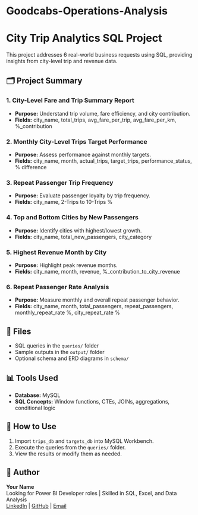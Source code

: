 # Goodcabs-Operations-Analysis

# City Trip Analytics SQL Project

This project addresses 6 real-world business requests using SQL, providing insights from city-level trip and revenue data.

## 🗂️ Project Summary

### 1. City-Level Fare and Trip Summary Report
- **Purpose:** Understand trip volume, fare efficiency, and city contribution.
- **Fields:** city_name, total_trips, avg_fare_per_trip, avg_fare_per_km, %_contribution

### 2. Monthly City-Level Trips Target Performance
- **Purpose:** Assess performance against monthly targets.
- **Fields:** city_name, month, actual_trips, target_trips, performance_status, % difference

### 3. Repeat Passenger Trip Frequency
- **Purpose:** Evaluate passenger loyalty by trip frequency.
- **Fields:** city_name, 2-Trips to 10-Trips %

### 4. Top and Bottom Cities by New Passengers
- **Purpose:** Identify cities with highest/lowest growth.
- **Fields:** city_name, total_new_passengers, city_category

### 5. Highest Revenue Month by City
- **Purpose:** Highlight peak revenue months.
- **Fields:** city_name, month, revenue, %_contribution_to_city_revenue

### 6. Repeat Passenger Rate Analysis
- **Purpose:** Measure monthly and overall repeat passenger behavior.
- **Fields:** city_name, month, total_passengers, repeat_passengers, monthly_repeat_rate %, city_repeat_rate %

## 📂 Files

- SQL queries in the `queries/` folder
- Sample outputs in the `output/` folder
- Optional schema and ERD diagrams in `schema/`

## 📊 Tools Used

- **Database:** MySQL
- **SQL Concepts:** Window functions, CTEs, JOINs, aggregations, conditional logic

## 📎 How to Use

1. Import `trips_db` and `targets_db` into MySQL Workbench.
2. Execute the queries from the `queries/` folder.
3. View the results or modify them as needed.

## 🔗 Author

**Your Name**  
Looking for Power BI Developer roles | Skilled in SQL, Excel, and Data Analysis  
[LinkedIn](#) | [GitHub](#) | [Email](#)
